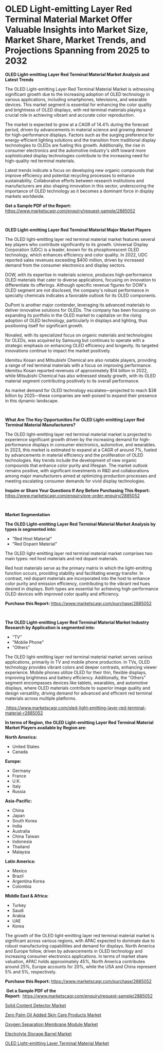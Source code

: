 <p><h1>OLED Light-emitting Layer Red Terminal Material Market Offer Valuable Insights into Market Size, Market Share, Market Trends, and Projections Spanning from 2025 to 2032</h1></p><p><strong>OLED Light-emitting Layer Red Terminal Material Market Analysis and Latest Trends</strong></p>
<p><p>The OLED Light-emitting Layer Red Terminal Material Market is witnessing significant growth due to the increasing adoption of OLED technology in various applications, including smartphones, televisions, and wearable devices. This market segment is essential for enhancing the color quality and brightness of OLED displays, with red terminal materials playing a crucial role in achieving vibrant and accurate color reproduction.</p><p>The market is expected to grow at a CAGR of 14.4% during the forecast period, driven by advancements in material science and growing demand for high-performance displays. Factors such as the surging preference for energy-efficient lighting solutions and the transition from traditional display technologies to OLEDs are fueling this growth. Additionally, the rise in consumer electronics and the automotive industry's shift toward more sophisticated display technologies contribute to the increasing need for high-quality red terminal materials.</p><p>Latest trends indicate a focus on developing new organic compounds that improve efficiency and potential recycling processes to enhance sustainability. Collaborative efforts between research institutions and manufacturers are also shaping innovation in this sector, underscoring the importance of OLED technology as it becomes a dominant force in display markets worldwide.</p></p>
<p><strong>Get a Sample PDF of the Report:&nbsp;</strong> <a href="https://www.marketscagr.com/enquiry/request-sample/2885052?utm_campaign=1944&utm_medium=2&utm_source=Github&utm_content=ia&utm_term=13032025&utm_id=oled-light-emitting-layer-red-terminal-material">https://www.marketscagr.com/enquiry/request-sample/2885052</a></p>
<p>&nbsp;</p>
<p><strong>OLED Light-emitting Layer Red Terminal Material Major Market Players</strong></p>
<p><p>The OLED light-emitting layer red terminal material market features several key players who contribute significantly to its growth. Universal Display Corporation (UDC) is a leader, known for its phosphorescent OLED technology, which enhances efficiency and color quality. In 2022, UDC reported sales revenues exceeding $400 million, driven by increased demand from the consumer electronics and display sectors.</p><p>DOW, with its expertise in materials science, produces high-performance OLED materials that cater to diverse applications, focusing on innovation to differentiate its offerings. Although specific revenue figures for DOW's OLED segment are not disclosed, the company's robust performance in specialty chemicals indicates a favorable outlook for its OLED components.</p><p>DuPont is another major contender, leveraging its advanced materials to deliver innovative solutions for OLEDs. The company has been focusing on expanding its portfolio in the OLED market to capitalize on the rising adoption of OLED technology, particularly in displays and lighting, thus positioning itself for significant growth.</p><p>Novaled, with its specialized focus on organic materials and technologies for OLEDs, was acquired by Samsung but continues to operate with a strategic emphasis on enhancing OLED efficiency and longevity. Its targeted innovations continue to impact the market positively.</p><p>Idemitsu Kosan and Mitsubishi Chemical are also notable players, providing a range of red terminal materials with a focus on improving performance. Idemitsu Kosan reported revenues of approximately $14 billion in 2022, while Mitsubishi Chemical has also witnessed steady growth, with its OLED material segment contributing positively to its overall performance.</p><p>As market demand for OLED technology escalates—projected to reach $38 billion by 2025—these companies are well-poised to expand their presence in this dynamic landscape.</p></p>
<p>&nbsp;</p>
<p><strong>What Are The Key Opportunities For OLED Light-emitting Layer Red Terminal Material Manufacturers?</strong></p>
<p><p>The OLED light-emitting layer red terminal material market is projected to experience significant growth driven by the increasing demand for high-performance displays in consumer electronics, automotive, and wearables. In 2023, this market is estimated to expand at a CAGR of around 7%, fueled by advancements in material efficiency and the proliferation of OLED technologies. Key trends include the development of new organic compounds that enhance color purity and lifespan. The market outlook remains positive, with significant investments in R&D and collaborations among major manufacturers aimed at optimizing production processes and meeting escalating consumer demands for vivid display technologies.</p></p>
<p><strong>Inquire or Share Your Questions If Any Before Purchasing This Report:</strong> <a href="https://www.marketscagr.com/enquiry/pre-order-enquiry/2885052?utm_campaign=1944&utm_medium=2&utm_source=Github&utm_content=ia&utm_term=13032025&utm_id=oled-light-emitting-layer-red-terminal-material">https://www.marketscagr.com/enquiry/pre-order-enquiry/2885052</a></p>
<p>&nbsp;</p>
<p><strong>Market Segmentation</strong></p>
<p><strong>The OLED Light-emitting Layer Red Terminal Material Market Analysis by types is segmented into:</strong></p>
<p><ul><li>"Red Host Material"</li><li>"Red Dopant Material"</li></ul></p>
<p><p>The OLED light-emitting layer red terminal material market comprises two main types: red host materials and red dopant materials. </p><p>Red host materials serve as the primary matrix in which the light-emitting function occurs, providing stability and facilitating energy transfer. In contrast, red dopant materials are incorporated into the host to enhance color purity and emission efficiency, contributing to the vibrant red hues desired in displays. Both types are essential for achieving high-performance OLED devices with improved color quality and efficiency.</p></p>
<p><strong>Purchase this Report:&nbsp;</strong><a href="https://www.marketscagr.com/purchase/2885052?utm_campaign=1944&utm_medium=2&utm_source=Github&utm_content=ia&utm_term=13032025&utm_id=oled-light-emitting-layer-red-terminal-material">https://www.marketscagr.com/purchase/2885052</a></p>
<p>&nbsp;</p>
<p><strong>The OLED Light-emitting Layer Red Terminal Material Market Industry Research by Application is segmented into:</strong></p>
<p><ul><li>"TV"</li><li>"Mobile Phone"</li><li>"Others"</li></ul></p>
<p><p>The OLED light-emitting layer red terminal material market serves various applications, primarily in TV and mobile phone production. In TVs, OLED technology provides vibrant colors and deeper contrasts, enhancing viewer experience. Mobile phones utilize OLED for their thin, flexible displays, improving brightness and battery efficiency. Additionally, the "Others" segment encompasses devices like tablets, wearables, and automotive displays, where OLED materials contribute to superior image quality and design versatility, driving demand for advanced and efficient red terminal materials across multiple platforms.</p></p>
<p><a href="https://www.marketscagr.com/oled-light-emitting-layer-red-terminal-material-r2885052?utm_campaign=1944&utm_medium=2&utm_source=Github&utm_content=ia&utm_term=13032025&utm_id=oled-light-emitting-layer-red-terminal-material">&nbsp;https://www.marketscagr.com/oled-light-emitting-layer-red-terminal-material-r2885052</a></p>
<p><strong>In terms of Region, the OLED Light-emitting Layer Red Terminal Material Market Players available by Region are:</strong></p>
<p>
    <p> <strong> North America: </strong>
        <ul>
            <li>United States</li>
            <li>Canada</li>
        </ul>
        </p> 
    <p> <strong> Europe: </strong>
        <ul>
            <li>Germany</li>
            <li>France</li>
            <li>U.K.</li>
            <li>Italy</li>
            <li>Russia</li>
        </ul>
        </p> 
    <p> <strong> Asia-Pacific: </strong>
        <ul>
            <li>China</li>
            <li>Japan</li>
            <li>South Korea</li>
            <li>India</li>
            <li>Australia</li>
            <li>China Taiwan</li>
            <li>Indonesia</li>
            <li>Thailand</li>
            <li>Malaysia</li>
        </ul>
        </p> 
    <p> <strong> Latin America: </strong>
        <ul>
            <li>Mexico</li>
            <li>Brazil</li>
            <li>Argentina Korea</li>
            <li>Colombia</li>
        </ul>
        </p> 
    <p> <strong> Middle East & Africa: </strong>
        <ul>
            <li>Turkey</li>
            <li>Saudi</li>
            <li>Arabia</li>
            <li>UAE</li>
            <li>Korea</li>
        </ul>
    </p>
    </p>
<p><p>The growth of the OLED light-emitting layer red terminal material market is significant across various regions, with APAC expected to dominate due to robust manufacturing capabilities and demand for displays. North America and Europe follow, driven by advancements in OLED technology and increasing consumer electronics applications. In terms of market share valuation, APAC holds approximately 45%, North America contributes around 25%, Europe accounts for 20%, while the USA and China represent 5% and 5%, respectively.</p></p>
<p><strong>Purchase this Report: </strong><a href="https://www.marketscagr.com/purchase/2885052?utm_campaign=1944&utm_medium=2&utm_source=Github&utm_content=ia&utm_term=13032025&utm_id=oled-light-emitting-layer-red-terminal-material">https://www.marketscagr.com/purchase/2885052</a></p>
<p>&nbsp;<strong>Get a Sample PDF of the Report:&nbsp;&nbsp;</strong><a href="https://www.marketscagr.com/enquiry/request-sample/2885052?utm_campaign=1944&utm_medium=2&utm_source=Github&utm_content=ia&utm_term=13032025&utm_id=oled-light-emitting-layer-red-terminal-material">https://www.marketscagr.com/enquiry/request-sample/2885052</a></p>
<p><strong></strong></p>
<p><p><a href="https://github.com/stvnpukaj10/Market-Research-Report-List-1/blob/main/solid-content-detector-market.md?utm_campaign=1944&utm_medium=2&utm_source=Github&utm_content=ia&utm_term=13032025&utm_id=oled-light-emitting-layer-red-terminal-material">Solid Content Detector Market</a></p><p><a href="https://github.com/nikkoureta1y/Market-Research-Report-List-1/blob/main/zero-palm-oil-added-skin-care-products-market.md?utm_campaign=1944&utm_medium=2&utm_source=Github&utm_content=ia&utm_term=13032025&utm_id=oled-light-emitting-layer-red-terminal-material">Zero Palm Oil Added Skin Care Products Market</a></p><p><a href="https://github.com/sakourkishev/Market-Research-Report-List-1/blob/main/oxygen-separation-membrane-module-market.md?utm_campaign=1944&utm_medium=2&utm_source=Github&utm_content=ia&utm_term=13032025&utm_id=oled-light-emitting-layer-red-terminal-material">Oxygen Separation Membrane Module Market</a></p><p><a href="https://github.com/bordzjisela/Market-Research-Report-List-1/blob/main/electrolyte-storage-barrel-market.md?utm_campaign=1944&utm_medium=2&utm_source=Github&utm_content=ia&utm_term=13032025&utm_id=oled-light-emitting-layer-red-terminal-material">Electrolyte Storage Barrel Market</a></p><p><a href="https://github.com/Chiragrp22/Market-Research-Report-List-7/blob/main/oled-light-emitting-layer-terminal-material-market.md?utm_campaign=1944&utm_medium=2&utm_source=Github&utm_content=ia&utm_term=13032025&utm_id=oled-light-emitting-layer-red-terminal-material">OLED Light-emitting Layer Terminal Material Market</a></p></p>